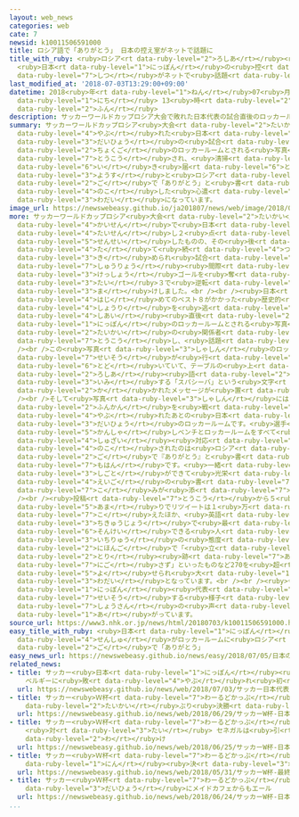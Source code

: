 ```yaml
---
layout: web_news
categories: web
cate: 7
newsid: k10011506591000
title: ロシア語で「ありがとう」 日本の控え室がネットで話題に
title_with_ruby: <ruby>ロシア<rt data-ruby-level="2">ろしあ</rt></ruby><ruby>語<rt data-ruby-level="2">ご</rt></ruby>で「ありがとう」
  <ruby>日本<rt data-ruby-level="1">にっぽん</rt></ruby>の<ruby>控<rt data-ruby-level="7">ひか</rt></ruby>え<ruby>室<rt
  data-ruby-level="7">しつ</rt></ruby>がネットで<ruby>話題<rt data-ruby-level="3">わだい</rt></ruby>に
last_modified_at: '2018-07-03T13:29:00+09:00'
datetime: 2018<ruby>年<rt data-ruby-level="1">ねん</rt></ruby>07<ruby>月<rt data-ruby-level="1">がつ</rt></ruby>03<ruby>日<rt
  data-ruby-level="1">にち</rt></ruby> 13<ruby>時<rt data-ruby-level="2">じ</rt></ruby>29<ruby>分<rt
  data-ruby-level="2">ふん</rt></ruby>
description: サッカーワールドカップロシア大会で敗れた日本代表の試合直後のロッカールームとされる写真がツイッターに投稿され、清掃が行き届いた様子とロシア語で「ありがとう」と書かれたメッセージを残した心遣いが話題になっています。
summary: サッカーワールドカップロシア<ruby>大会<rt data-ruby-level="2">たいかい</rt></ruby>で<ruby>敗<rt
  data-ruby-level="4">やぶ</rt></ruby>れた<ruby>日本<rt data-ruby-level="1">にっぽん</rt></ruby><ruby>代表<rt
  data-ruby-level="3">だいひょう</rt></ruby>の<ruby>試合<rt data-ruby-level="4">しあい</rt></ruby><ruby>直後<rt
  data-ruby-level="2">ちょくご</rt></ruby>のロッカールームとされる<ruby>写真<rt data-ruby-level="3">しゃしん</rt></ruby>がツイッターに<ruby>投稿<rt
  data-ruby-level="7">とうこう</rt></ruby>され、<ruby>清掃<rt data-ruby-level="7">せいそう</rt></ruby>が<ruby>行<rt
  data-ruby-level="6">い</rt></ruby>き<ruby>届<rt data-ruby-level="6">とど</rt></ruby>いた<ruby>様子<rt
  data-ruby-level="3">ようす</rt></ruby>と<ruby>ロシア<rt data-ruby-level="2">ろしあ</rt></ruby><ruby>語<rt
  data-ruby-level="2">ご</rt></ruby>で「ありがとう」と<ruby>書<rt data-ruby-level="2">か</rt></ruby>かれたメッセージを<ruby>残<rt
  data-ruby-level="4">のこ</rt></ruby>した<ruby>心遣<rt data-ruby-level="7">こころづか</rt></ruby>いが<ruby>話題<rt
  data-ruby-level="3">わだい</rt></ruby>になっています。
image_url: https://newswebeasy.github.io/ja201807/news/web/image/2018/07/03/K10011506591_1807031634_1807031636_01_02.jpg
more: サッカーワールドカップロシア<ruby>大会<rt data-ruby-level="2">たいかい</rt></ruby>の<ruby>決勝<rt data-ruby-level="3">けっしょう</rt></ruby>トーナメント１<ruby>回戦<rt
  data-ruby-level="4">かいせん</rt></ruby>で<ruby>日本<rt data-ruby-level="1">にっぽん</rt></ruby>はベルギーと<ruby>対戦<rt
  data-ruby-level="4">たいせん</rt></ruby>し２<ruby>点<rt data-ruby-level="2">てん</rt></ruby>を<ruby>先制<rt
  data-ruby-level="5">せんせい</rt></ruby>したものの、その<ruby>後<rt data-ruby-level="2">ご</rt></ruby><ruby>立<rt
  data-ruby-level="4">た</rt></ruby>て<ruby>続<rt data-ruby-level="4">つづ</rt></ruby>けにゴールを<ruby>決<rt
  data-ruby-level="3">き</rt></ruby>められ<ruby>試合<rt data-ruby-level="4">しあい</rt></ruby><ruby>終了<rt
  data-ruby-level="7">しゅうりょう</rt></ruby><ruby>間際<rt data-ruby-level="7">まぎわ</rt></ruby>のアディショナルタイムに<ruby>決勝<rt
  data-ruby-level="3">けっしょう</rt></ruby>ゴールを<ruby>奪<rt data-ruby-level="7">うば</rt></ruby>われ、２<ruby>対<rt
  data-ruby-level="3">たい</rt></ruby>３で<ruby>逆転<rt data-ruby-level="5">ぎゃくてん</rt></ruby><ruby>負<rt
  data-ruby-level="3">ま</rt></ruby>けしました。<br /><br /><ruby>日本<rt data-ruby-level="1">にっぽん</rt></ruby>にとっては<ruby>初<rt
  data-ruby-level="4">はじ</rt></ruby>めてのベスト８がかかった<ruby>歴史的<rt data-ruby-level="4">れきしてき</rt></ruby>な<ruby>勝利<rt
  data-ruby-level="4">しょうり</rt></ruby>を<ruby>逃<rt data-ruby-level="7">のが</rt></ruby>しましたが、その<ruby>試合<rt
  data-ruby-level="4">しあい</rt></ruby><ruby>直後<rt data-ruby-level="2">ちょくご</rt></ruby>の<ruby>日本<rt
  data-ruby-level="1">にっぽん</rt></ruby>のロッカールームとされる<ruby>写真<rt data-ruby-level="3">しゃしん</rt></ruby>を<ruby>大会<rt
  data-ruby-level="2">たいかい</rt></ruby>の<ruby>関係者<rt data-ruby-level="4">かんけいしゃ</rt></ruby>がツイッターに<ruby>投稿<rt
  data-ruby-level="7">とうこう</rt></ruby>し、<ruby>話題<rt data-ruby-level="3">わだい</rt></ruby>となっています。<br
  /><br />この<ruby>写真<rt data-ruby-level="3">しゃしん</rt></ruby>のロッカールームはきれいに<ruby>清掃<rt
  data-ruby-level="7">せいそう</rt></ruby>が<ruby>行<rt data-ruby-level="6">い</rt></ruby>き<ruby>届<rt
  data-ruby-level="6">とど</rt></ruby>いていて、テーブルの<ruby>上<rt data-ruby-level="1">うえ</rt></ruby>には<ruby>ロシア<rt
  data-ruby-level="2">ろしあ</rt></ruby><ruby>語<rt data-ruby-level="2">ご</rt></ruby>で「ありがとう」を<ruby>意味<rt
  data-ruby-level="3">いみ</rt></ruby>する「スパシーバ」という<ruby>文字<rt data-ruby-level="1">もじ</rt></ruby>が<ruby>書<rt
  data-ruby-level="2">か</rt></ruby>かれたメッセージが<ruby>置<rt data-ruby-level="4">お</rt></ruby>かれています。<br
  /><br />そして<ruby>写真<rt data-ruby-level="3">しゃしん</rt></ruby>には「ベルギーと94<ruby>分間<rt
  data-ruby-level="2">ふんかん</rt></ruby>を<ruby>戦<rt data-ruby-level="4">たたか</rt></ruby>い、<ruby>敗<rt
  data-ruby-level="4">やぶ</rt></ruby>れたあとの<ruby>日本<rt data-ruby-level="1">にっぽん</rt></ruby><ruby>代表<rt
  data-ruby-level="3">だいひょう</rt></ruby>のロッカールームです。<ruby>選手<rt data-ruby-level="4">せんしゅ</rt></ruby>たちはスタジアムでファンに<ruby>感謝<rt
  data-ruby-level="5">かんしゃ</rt></ruby>しベンチとロッカールームをすべて<ruby>片付<rt data-ruby-level="6">かたづ</rt></ruby>けたあと<ruby>取材<rt
  data-ruby-level="4">しゅざい</rt></ruby><ruby>対応<rt data-ruby-level="5">たいおう</rt></ruby>をしました。<ruby>残<rt
  data-ruby-level="4">のこ</rt></ruby>されたのは<ruby>ロシア<rt data-ruby-level="2">ろしあ</rt></ruby><ruby>語<rt
  data-ruby-level="2">ご</rt></ruby>で『ありがとう』と<ruby>書<rt data-ruby-level="2">か</rt></ruby>いたメモだけでした。まさにすべてのチームの<ruby>模範<rt
  data-ruby-level="7">もはん</rt></ruby>です。<ruby>一緒<rt data-ruby-level="7">いっしょ</rt></ruby>に<ruby>仕事<rt
  data-ruby-level="3">しごと</rt></ruby>ができて<ruby>光栄<rt data-ruby-level="4">こうえい</rt></ruby>です」という<ruby>英語<rt
  data-ruby-level="4">えいご</rt></ruby>の<ruby>書<rt data-ruby-level="7">か</rt></ruby>き<ruby>込<rt
  data-ruby-level="7">こ</rt></ruby>みが<ruby>添<rt data-ruby-level="7">そ</rt></ruby>えられていました。<br
  /><br /><ruby>投稿<rt data-ruby-level="7">とうこう</rt></ruby>から５<ruby>時間<rt data-ruby-level="2">じかん</rt></ruby><ruby>余<rt
  data-ruby-level="5">あま</rt></ruby>りでリツイートは１<ruby>万<rt data-ruby-level="2">まん</rt></ruby>7000を<ruby>超<rt
  data-ruby-level="7">こ</rt></ruby>えたほか、<ruby>英語<rt data-ruby-level="4">えいご</rt></ruby>で「<ruby>地球上<rt
  data-ruby-level="3">ちきゅうじょう</rt></ruby>で<ruby>最<rt data-ruby-level="4">もっと</rt></ruby>も<ruby>尊敬<rt
  data-ruby-level="6">そんけい</rt></ruby>できる<ruby>人<rt data-ruby-level="1">ひと</rt></ruby>たち」とか「<ruby>一流<rt
  data-ruby-level="3">いちりゅう</rt></ruby>の<ruby>態度<rt data-ruby-level="5">たいど</rt></ruby>だ」といったコメントや、<ruby>日本語<rt
  data-ruby-level="2">にほんご</rt></ruby>で「<ruby>立<rt data-ruby-level="1">た</rt></ruby>つ<ruby>鳥<rt
  data-ruby-level="2">とり</rt></ruby><ruby>跡<rt data-ruby-level="7">あと</rt></ruby>を<ruby>濁<rt
  data-ruby-level="7">にご</rt></ruby>さず」といったものなど270を<ruby>超<rt data-ruby-level="7">こ</rt></ruby>えるコメントが<ruby>寄<rt
  data-ruby-level="5">よ</rt></ruby>せられ<ruby>大<rt data-ruby-level="1">おお</rt></ruby>きな<ruby>話題<rt
  data-ruby-level="3">わだい</rt></ruby>となっています。<br /><br /><ruby>今大会<rt data-ruby-level="2">こんたいかい</rt></ruby>は、これまでにも<ruby>日本<rt
  data-ruby-level="1">にっぽん</rt></ruby><ruby>代表<rt data-ruby-level="3">だいひょう</rt></ruby>のサポーターがスタジアムを<ruby>清掃<rt
  data-ruby-level="7">せいそう</rt></ruby>する<ruby>様子<rt data-ruby-level="3">ようす</rt></ruby>に<ruby>称賛<rt
  data-ruby-level="7">しょうさん</rt></ruby>の<ruby>声<rt data-ruby-level="2">こえ</rt></ruby>が<ruby>上<rt
  data-ruby-level="1">あ</rt></ruby>がっています。
source_url: https://www3.nhk.or.jp/news/html/20180703/k10011506591000.html
easy_title_with_ruby: <ruby>日本<rt data-ruby-level="1">にっぽん</rt></ruby>の<ruby>選手<rt
  data-ruby-level="4">せんしゅ</rt></ruby>がロッカールームに<ruby>ロシア<rt data-ruby-level="2">ろしあ</rt></ruby><ruby>語<rt
  data-ruby-level="2">ご</rt></ruby>で「ありがとう」
easy_news_url: https://newswebeasy.github.io/news/easy/2018/07/05/日本の選手がロッカールームにロシア語でありがとう
related_news:
- title: サッカー<ruby>日本<rt data-ruby-level="1">にっぽん</rt></ruby><ruby>代表<rt data-ruby-level="3">だいひょう</rt></ruby>
    ベルギーに<ruby>敗<rt data-ruby-level="4">やぶ</rt></ruby>れ<ruby>初<rt data-ruby-level="4">はつ</rt></ruby>のベスト８ならず
  url: https://newswebeasy.github.io/news/web/2018/07/03/サッカー日本代表-ベルギーに敗れ初のベスト8ならず
- title: サッカー<ruby>Ｗ杯<rt data-ruby-level="7">わーるどかっぷ</rt></ruby> <ruby>日本<rt data-ruby-level="1">にっぽん</rt></ruby>が２<ruby>大会<rt
    data-ruby-level="2">たいかい</rt></ruby>ぶり<ruby>決勝<rt data-ruby-level="3">けっしょう</rt></ruby>トーナメントへ
  url: https://newswebeasy.github.io/news/web/2018/06/29/サッカーW杯-日本が2大会ぶり決勝トーナメントへ
- title: サッカー<ruby>Ｗ杯<rt data-ruby-level="7">わーるどかっぷ</rt></ruby> <ruby>日本<rt data-ruby-level="1">にっぽん</rt></ruby>
    <ruby>対<rt data-ruby-level="3">たい</rt></ruby> セネガルは<ruby>引<rt data-ruby-level="2">ひ</rt></ruby>き<ruby>分<rt
    data-ruby-level="2">わ</rt></ruby>け
  url: https://newswebeasy.github.io/news/web/2018/06/25/サッカーW杯-日本-対-セネガルは引き分け
- title: サッカー<ruby>Ｗ杯<rt data-ruby-level="7">わーるどかっぷ</rt></ruby> <ruby>最終<rt data-ruby-level="4">さいしゅう</rt></ruby>メンバー23<ruby>人<rt
    data-ruby-level="1">にん</rt></ruby><ruby>決<rt data-ruby-level="3">き</rt></ruby>まる
  url: https://newswebeasy.github.io/news/web/2018/05/31/サッカーW杯-最終メンバー23人決まる
- title: サッカー<ruby>Ｗ杯<rt data-ruby-level="7">わーるどかっぷ</rt></ruby> <ruby>日本<rt data-ruby-level="1">にっぽん</rt></ruby><ruby>代表<rt
    data-ruby-level="3">だいひょう</rt></ruby>にメイドカフェからもエール
  url: https://newswebeasy.github.io/news/web/2018/06/24/サッカーW杯-日本代表にメイドカフェからもエール
...
```

